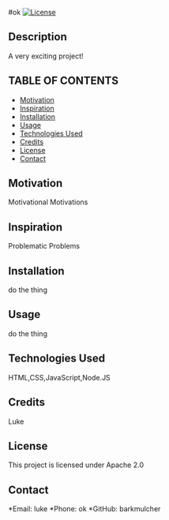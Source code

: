 
  #ok
  [![License](https://img.shields.io/badge/License-Apache_2.0-blue.svg)](https://opensource.org/licenses/Apache-2.0) 

  ## Description
  A very exciting project!

  ## TABLE OF CONTENTS
  * [Motivation](#motivation)
  * [Inspiration](#inspiration)
  * [Installation](#installation)
  * [Usage](#usage)
  * [Technologies Used](#languages)
  * [Credits](#credits)
  * [License](#license)
  * [Contact](#contact)
  
  ## Motivation
  Motivational Motivations

  ## Inspiration
  Problematic Problems

  ## Installation
  do the thing

  ## Usage
  do the thing

  ## Technologies Used
  HTML,CSS,JavaScript,Node.JS

  ## Credits
  Luke

  ## License
  This project is licensed under Apache 2.0

  ## Contact
  *Email: luke
  *Phone: ok
  *GitHub: barkmulcher
